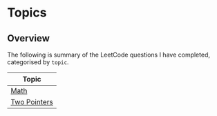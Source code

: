 # Topics

## Overview
The following is summary of the LeetCode questions I have completed, categorised by `topic`.

| Topic                                                                             |
|-----------------------------------------------------------------------------------|
| [Math](https://github.com/shumarb/leetcode/tree/main/topics/math)                 |
| [Two Pointers](https://github.com/shumarb/leetcode/tree/main/topics/two-pointers) |
